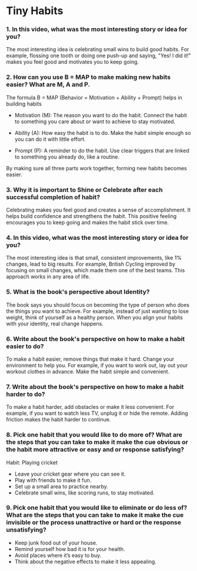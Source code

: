 
#   Tiny Habits

 ### 1. In this video, what was the most interesting story or idea for you?

The most interesting idea is celebrating small wins to build good habits. For example, flossing one tooth or doing one push-up and saying, "Yes! I did it!" makes you feel good and motivates you to keep going.

### 2. How can you use B = MAP to make making new habits easier? What are M, A and P.

The formula B = MAP (Behavior = Motivation + Ability + Prompt) helps in building habits

* Motivation (M): The reason you want to do the habit. Connect the habit to something you care about or want to achieve to stay motivated.

* Ability (A): How easy the habit is to do. Make the habit simple enough so you can do it with little effort.

* Prompt (P): A reminder to do the habit. Use clear triggers that are linked to something you already do, like a routine.
  
By making sure all three parts work together, forming new habits becomes easier.

### 3. Why it is important to Shine or Celebrate after each successful completion of habit? 

Celebrating makes you feel good and creates a sense of accomplishment. It helps build confidence and strengthens the habit. This positive feeling encourages you to keep going and makes the habit stick over time.

### 4. In this video, what was the most interesting story or idea for you?


The most interesting idea is that small, consistent improvements, like 1% changes, lead to big results. For example, British Cycling improved by focusing on small changes, which made them one of the best teams. This approach works in any area of life.

### 5. What is the book's perspective about Identity?

The book says you should focus on becoming the type of person who does the things you want to achieve. For example, instead of just wanting to lose weight, think of yourself as a healthy person. When you align your habits with your identity, real change happens.

### 6. Write about the book's perspective on how to make a habit easier to do?

To make a habit easier, remove things that make it hard. Change your environment to help you. For example, if you want to work out, lay out your workout clothes in advance. Make the habit simple and convenient.

### 7. Write about the book's perspective on how to make a habit harder to do?

To make a habit harder, add obstacles or make it less convenient. For example, if you want to watch less TV, unplug it or hide the remote. Adding friction makes the habit harder to continue.

### 8. Pick one habit that you would like to do more of? What are the steps that you can take to make it make the cue obvious or the habit more attractive or easy and or response satisfying?

Habit: Playing cricket

* Leave your cricket gear where you can see it.
* Play with friends to make it fun.
* Set up a small area to practice nearby.
* Celebrate small wins, like scoring runs, to stay motivated.

### 9. Pick one habit that you would like to eliminate or do less of? What are the steps that you can take to make it make the cue invisible or the process unattractive or hard or the response unsatisfying?

* Keep junk food out of your house.
* Remind yourself how bad it is for your health.
* Avoid places where it’s easy to buy.
* Think about the negative effects to make it less appealing.